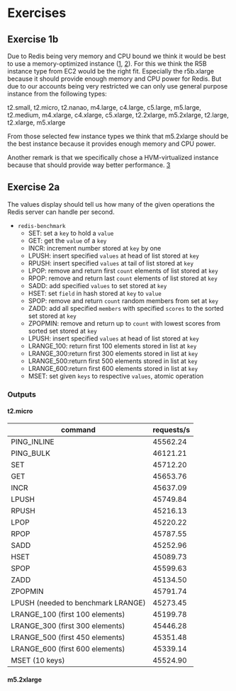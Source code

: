 # Exercises

## Exercise 1b

Due to Redis being very memory and CPU bound we think it would be best to use a memory-optimized instance ([1](https://redislabs.com/blog/5-tips-for-running-redis-over-aws/), [2](https://levelup.gitconnected.com/what-a-redis-migration-taught-us-about-burstable-ec2-instances-508990b002b3)). For this we think the R5B instance type from EC2 would be the right fit. Especially the r5b.xlarge because it should provide enough memory and CPU power for Redis. But due to our accounts being very restricted we can only use general purpose instance from the following types:

t2.small, t2.micro, t2.nanao, m4.large, c4.large, c5.large, m5.large, t2.medium, m4.xlarge, c4.xlarge, c5.xlarge, t2.2xlarge, m5.2xlarge, t2.large, t2.xlarge, m5.xlarge

From those selected few instance types we think that m5.2xlarge should be the best instance because it provides enough memory and CPU power.

Another remark is that we specifically chose a HVM-virtualized instance because that should provide way better performance. [3](https://redislabs.com/blog/benchmarking-the-new-aws-m3-instances-with-redis/)

## Exercise 2a

The values display should tell us how many of the given operations the Redis server can handle per second.

* ````redis-benchmark````
  * SET: set a ````key```` to hold a ````value````
  * GET: get the ````value```` of a ````key````
  * INCR: increment number stored at ````key```` by one
  * LPUSH: insert specified ````values```` at head of list stored at ````key````
  * RPUSH: insert specified ````values```` at tail of list stored at ````key````
  * LPOP: remove and return first ````count```` elements of list stored at ````key````
  * RPOP: remove and return last ````count```` elements of list stored at ````key````
  * SADD: add specified ````values```` to set stored at ````key````
  * HSET: set ````field```` in hash stored at ````key```` to ````value````
  * SPOP: remove and return ````count```` random members from set at ````key````
  * ZADD: add all specified ````members```` with specified ````scores```` to the sorted set stored at ````key````
  * ZPOPMIN: remove and return up to ````count```` with lowest scores from sorted set stored at ````key````
  * LPUSH: insert specified ````values```` at head of list stored at ````key````
  * LRANGE_100: return first 100 elements stored in list at ````key````
  * LRANGE_300:return first 300 elements stored in list at ````key````
  * LRANGE_500:return first 500 elements stored in list at ````key````
  * LRANGE_600:return first 600 elements stored in list at ````key````
  * MSET: set given ````keys```` to respective ````values````, atomic operation

### Outputs

#### t2.micro

command | requests/s
--- | ---
PING_INLINE | 45562.24
PING_BULK | 46121.21
SET | 45712.20
GET | 45653.76
INCR | 45637.09
LPUSH | 45749.84
RPUSH | 45216.13
LPOP | 45220.22
RPOP | 45787.55
SADD | 45252.96
HSET | 45089.73
SPOP | 45599.63
ZADD | 45134.50
ZPOPMIN | 45791.74
LPUSH (needed to benchmark LRANGE) | 45273.45
LRANGE_100 (first 100 elements) | 45199.78
LRANGE_300 (first 300 elements) | 45446.28
LRANGE_500 (first 450 elements) | 45351.48
LRANGE_600 (first 600 elements) | 45339.14
MSET (10 keys) | 45524.90

#### m5.2xlarge

